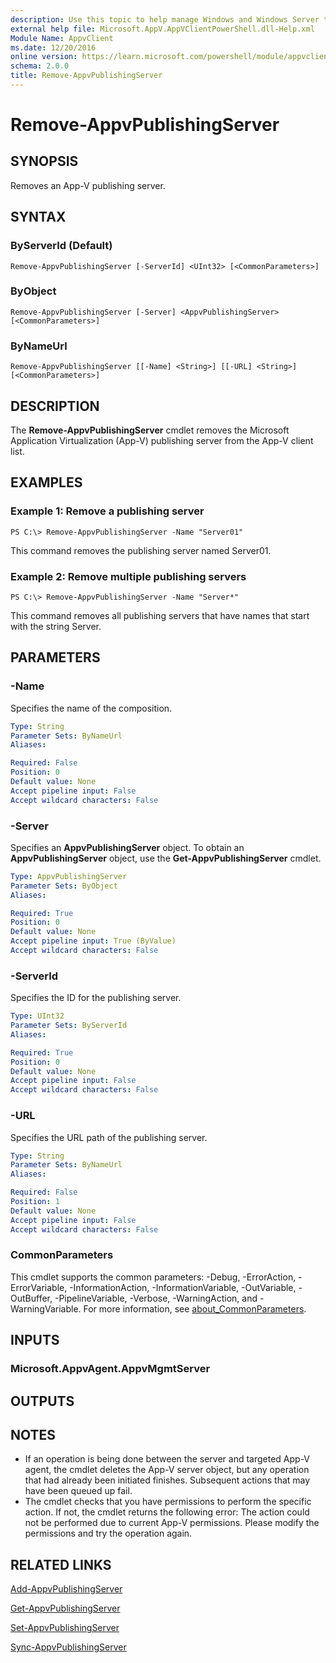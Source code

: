 ```yaml
---
description: Use this topic to help manage Windows and Windows Server technologies with Windows PowerShell.
external help file: Microsoft.AppV.AppVClientPowerShell.dll-Help.xml
Module Name: AppvClient
ms.date: 12/20/2016
online version: https://learn.microsoft.com/powershell/module/appvclient/remove-appvpublishingserver?view=windowsserver2025-ps&wt.mc_id=ps-gethelp
schema: 2.0.0
title: Remove-AppvPublishingServer
---
```


# Remove-AppvPublishingServer

## SYNOPSIS
Removes an App-V publishing server.

## SYNTAX

### ByServerId (Default)
```
Remove-AppvPublishingServer [-ServerId] <UInt32> [<CommonParameters>]
```

### ByObject
```
Remove-AppvPublishingServer [-Server] <AppvPublishingServer> [<CommonParameters>]
```

### ByNameUrl
```
Remove-AppvPublishingServer [[-Name] <String>] [[-URL] <String>] [<CommonParameters>]
```

## DESCRIPTION
The **Remove-AppvPublishingServer** cmdlet removes the Microsoft Application Virtualization (App-V) publishing server from the App-V client list.

## EXAMPLES

### Example 1: Remove a publishing server
```
PS C:\> Remove-AppvPublishingServer -Name "Server01"
```

This command removes the publishing server named Server01.

### Example 2: Remove multiple publishing servers
```
PS C:\> Remove-AppvPublishingServer -Name "Server*"
```

This command removes all publishing servers that have names that start with the string Server.

## PARAMETERS

### -Name
Specifies the name of the composition.

```yaml
Type: String
Parameter Sets: ByNameUrl
Aliases:

Required: False
Position: 0
Default value: None
Accept pipeline input: False
Accept wildcard characters: False
```

### -Server
Specifies an **AppvPublishingServer** object.
To obtain an **AppvPublishingServer** object, use the **Get-AppvPublishingServer** cmdlet.

```yaml
Type: AppvPublishingServer
Parameter Sets: ByObject
Aliases:

Required: True
Position: 0
Default value: None
Accept pipeline input: True (ByValue)
Accept wildcard characters: False
```

### -ServerId
Specifies the ID for the publishing server.

```yaml
Type: UInt32
Parameter Sets: ByServerId
Aliases:

Required: True
Position: 0
Default value: None
Accept pipeline input: False
Accept wildcard characters: False
```

### -URL
Specifies the URL path of the publishing server.

```yaml
Type: String
Parameter Sets: ByNameUrl
Aliases:

Required: False
Position: 1
Default value: None
Accept pipeline input: False
Accept wildcard characters: False
```

### CommonParameters
This cmdlet supports the common parameters: -Debug, -ErrorAction, -ErrorVariable, -InformationAction, -InformationVariable, -OutVariable, -OutBuffer, -PipelineVariable, -Verbose, -WarningAction, and -WarningVariable. For more information, see [about_CommonParameters](https://go.microsoft.com/fwlink/?LinkID=113216).

## INPUTS

### Microsoft.AppvAgent.AppvMgmtServer

## OUTPUTS

## NOTES
* If an operation is being done between the server and targeted App-V agent, the cmdlet deletes the App-V server object, but any operation that had already been initiated finishes. Subsequent actions that may have been queued up fail.
* The cmdlet checks that you have permissions to perform the specific action. If not, the cmdlet returns the following error: The action could not be performed due to current App-V permissions. Please modify the permissions and try the operation again.

## RELATED LINKS

[Add-AppvPublishingServer](./Add-AppvPublishingServer.md)

[Get-AppvPublishingServer](./Get-AppvPublishingServer.md)

[Set-AppvPublishingServer](./Set-AppvPublishingServer.md)

[Sync-AppvPublishingServer](./Sync-AppvPublishingServer.md)


